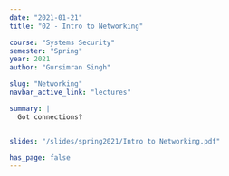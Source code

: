 ```yaml
---
date: "2021-01-21"
title: "02 - Intro to Networking"

course: "Systems Security"
semester: "Spring"
year: 2021
author: "Gursimran Singh"

slug: "Networking"
navbar_active_link: "lectures"

summary: |
  Got connections?


slides: "/slides/spring2021/Intro to Networking.pdf"

has_page: false
---
```

